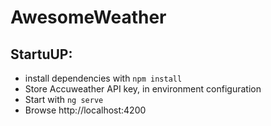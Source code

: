 # AwesomeWeather

## StartuUP:
- install dependencies with `npm install`
- Store Accuweather API key, in environment configuration
- Start with `ng serve`
- Browse http://localhost:4200
